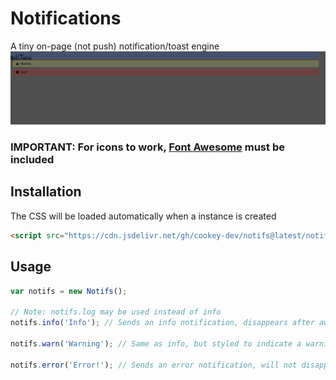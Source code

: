 # Notifications

A tiny on-page (not push) notification/toast engine
![Screenshot](screenshot.png)
### IMPORTANT: For icons to work, [Font Awesome](https://fontawesome.com/) must be included

## Installation
The CSS will be loaded automatically when a instance is created
```html
<script src="https://cdn.jsdelivr.net/gh/cookey-dev/notifs@latest/notifs.js"></script>
```
## Usage
```javascript
var notifs = new Notifs();

// Note: notifs.log may be used instead of info
notifs.info('Info'); // Sends an info notification, disappears after awhile

notifs.warn('Warning'); // Same as info, but styled to indicate a warning

notifs.error('Error!'); // Sends an error notification, will not disappear unless manually dismissed
```